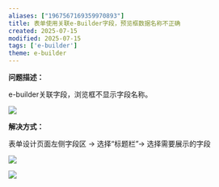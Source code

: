 ```yaml
---
aliases: ["1967567169359970893"]
title: 表单使用关联e-Builder字段，预览框数据名称不正确
created: 2025-07-15
modified: 2025-07-15
tags: ['e-builder']
theme: e-builder
---
```


**问题描述：**

e-builder关联字段，浏览框不显示字段名称。

![](f7fa06ace719a5efba3eae2cc1e31735.jpg)

**解决方式：**

表单设计页面左侧字段区 → 选择“标题栏”→ 选择需要展示的字段

![](bcc5e1f38f905f397444a1eea1b391ab.jpg)

![](8958162c0edcd09febe3d94e2a4cbe4d.jpg)